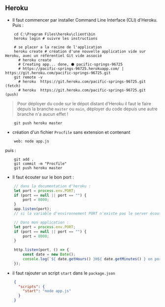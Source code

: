Heroku
-

- Il faut commencer par installer Command Line Interface (CLI) d'Heroku.
Puis :
````shell script
    cd C:\Program Files\heroku\client\bin
    heroku login # suivre les instructions
````
````shell script
    # se placer a la racine de l'application
    heroku create # création d'une nouvelle application vide sur Heroku, avec un référentiel Git vide associé
      # heroku create
      # Creating app... done, ⬢ pacific-springs-96725
      # https://pacific-springs-96725.herokuapp.com/ | https://git.heroku.com/pacific-springs-96725.git
    git remote -v
      # heroku  https://git.heroku.com/pacific-springs-96725.git (fetch)
      # heroku  https://git.heroku.com/pacific-springs-96725.git (push)
````
> Pour déployer du code sur le dépot distant d'Heroku il faut le faire depuis la branche ``master`` ou ``main``,
> déployer du code depuis une autre branche n'a aucun effet !
````shell script
    git push heroku master
````

- création d'un fichier ``Procfile`` sans extension et contenant
````text
    web: node app.js
````
puis :
````shell script
    git add .
    git commit -m "Procfile"
    git push heroku master
````

- Il faut écouter sur le bon port :
````javascript
    // dans la documentation d'heroku :
    let port = process.env.PORT;
    if (port == null || port == "") {
        port = 8000;
    }
    app.listen(port);
    // si la variable d'environnement PORT n'existe pas le server écoutera sur le port 8000

    // Dans mon application :
    let port = process.env.PORT;
    if (port == null || port == "") {
        port = 8000;
    }
    
    http.listen(port, () => {
        const date = new Date();
        console.log(`${ date.getHours() }H${ date.getMinutes() } on port : ${ port }`);
    });
````

- il faut rajouter un script ``start`` dans le ``package.json``
````json
    {
      "scripts": {
        "start": "node app.js"
      }
    }
````
